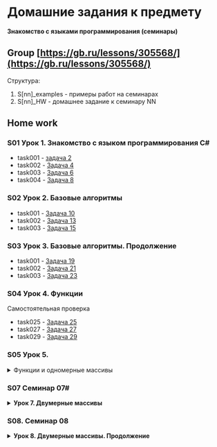 # Домашние задания к предмету 
  **Знакомство с языками программирования (семинары)**
## Group [https://gb.ru/lessons/305568/](https://gb.ru/lessons/305568/)
Структура:
1. S\[nn\]_examples - примеры работ на семинарах  
2. S\[nn\]_HW - домашнее задание к семинару NN


## Home work
### S01 Урок 1. Знакомство с языком программирования С#
* task001 - [задача 2](./S01_HW/task001/Program.cs)
* task002 - [Задача 4](./S01_HW/task002/Program.cs)  
* task003 - [Задача 6](./S01_HW/task003/Program.cs)  
* task004 - [Задача 8](./S01_HW/task004/Program.cs)
### S02 Урок 2. Базовые алгоритмы
* task001 - [Задача 10](./S02_HW/task10/Program.cs)
* task002 - [Задача 13](./S02_HW/task13/task013.cs)
* task003 - [Задача 15](./S02_HW/taks15/task15.cs)

### S03 Урок 3. Базовые алгоритмы. Продолжение

* task001 - [Задача 19](./S03_HW/task019/task019.cs)
* task002 - [Задача 21](./S03_HW/task021/task021.cs)
* task003 - [Задача 23](./S03_HW/task023/Program.cs)

### S04 Урок 4. Функции

Самостоятельная проверка
* task025 - [Задача 25](./S04_HW/task025/Program.cs)
* task027 - [Задача 27](./S04_HW/task027/Program.cs)
* task029 - [Задача 29](./S04_HW/task029/Program.cs)

### S05 Урок 5. 
<details>
<summary>Функции и одномерные массивы</summary>

* examples - [seminar](./S05_HW/examples/)
<details>
<summary>Задача 34:</summary>
Задайте массив заполненный случайными положительными трёхзначными числами. Напишите программу, которая покажет количество чётных чисел в массиве.<br>
[345, 897, 568, 234] -> 2
</details>

 * task034 - [Задача 34](./S05_HW/task034/Program.cs)  

<details>
<summary>Задача 36:</summary>
Задайте одномерный массив, заполненный случайными числами. Найдите сумму элементов, стоящих на нечётных позициях.<br>
[3, 7, 23, 12] -> 19<br>
[-4, -6, 89, 6] -> 0
</details>

* task036 - [Задача 36](./S05_HW/task036/Program.cs)  

<details>
<summary>Задача 38:</summary>
Задайте массив вещественных чисел. Найдите разницу между максимальным и минимальным элементов массива.<br>
[3 7 22 2 78] -> 76
</details>

* task038 - [Задача 38](./S05_HW/task038/Program.cs)
</details>

### S07 Семинар 07#

<details>
<summary> <b>Урок 7. Двумерные массивы</b> </summary>


<details>
<summary>Задача 47</summary>
Задача 47. Задайте двумерный массив размером m×n, заполненный случайными вещественными числами.</br>
m = 3, n = 4.</br>
0,5 7 -2 -0,2</br>
1 -3,3 8 -9,9</br>
8 7,8 -7,1 9</br>
<p>Решение: <a href="./S07_HW/task047/Program.cs" title="task047"> task047.Prorgam.sc </a></p>
</details>



<details>
<summary>Задача 50</summary>
Задача 50. Напишите программу, которая на вход принимает позиции элемента в двумерном массиве, и возвращает значение этого элемента или же указание, что такого элемента нет.

Например, задан массив:</br>
1 4 7 2</br>
5 9 2 3</br>
8 4 2 4</br>
17 -> такого числа в массиве нет</br>
<p> Решение: <a href="./S07_HW/task050/Program.cs" title="task050"> task050.Prorgam.sc </a></p>
</details>


<details>
<summary>Задача 52</summary>
Задайте двумерный массив из целых чисел. Найдите среднее арифметическое элементов в каждом столбце.

Например, задан массив:</br>
1 4 7 2</br>
5 9 2 3</br>
8 4 2 4</br>
Среднее арифметическое каждого столбца: 4,6; 5,6; 3,6; 3.</br>
<p>Решение <a href=".\S07_HW\task052\Program.cs" title="task052"> task052.Prorgam.sc </a></p>
</details>

</details>


### S08. Семинар 08 ###

<details>
<summary><b>Урок 8. Двумерные массивы. Продолжение</b></summary>

<details>
<summary>Задача 54</summary>
Задайте двумерный массив. Напишите программу, которая упорядочит по убыванию элементы каждой строки двумерного массива.
Например, задан массив:</br>
1 4 7 2</br>
5 9 2 3</br>
8 4 2 4</br>
<p> Решение: <a href="./S08_HW/task054/Program.cs" title="task054"> task054.Prorgam.sc </a></p>
</details>


<!--end of homework -->
</details>